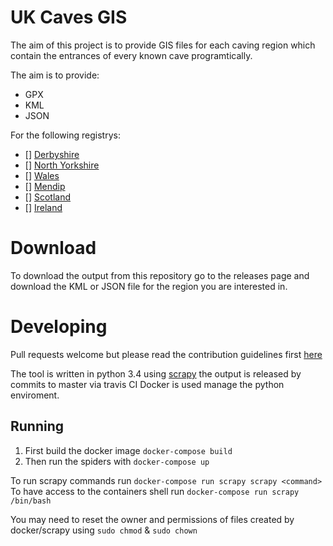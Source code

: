 # UK Caves GIS
The aim of this project is to provide GIS files for each caving region which contain the entrances of every known cave programtically.

The aim is to provide:
* GPX
* KML
* JSON

For the following registrys:
- [] [Derbyshire](https://registry.thedca.org.uk/])
- [] [North Yorkshire](https://cncc.org.uk/caving/caves/index.php?keyword=&sort=last_updated%20DESC)
- [] [Wales](http://www.ogof.org.uk)
- [] [Mendip](http://www.mcra.org.uk/registry/)
- [] [Scotland](http://registry.gsg.org.uk/sr/registrysearch.php)
- [] [Ireland](http://www.ubss.org.uk/search_irishcaves.php)

# Download
To download the output from this repository go to the releases page and download the KML or JSON file for the region you are interested in.

# Developing
Pull requests welcome but please read the contribution guidelines first [here](.github/contributing.md)

The tool is written in python 3.4 using [scrapy](https://scrapy.org/) the output is released by commits to master via travis CI
Docker is used manage the python enviroment.

## Running
1. First build the docker image `docker-compose build`
1. Then run the spiders with `docker-compose up`

To run scrapy commands run `docker-compose run scrapy scrapy <command>`
To have access to the containers shell run `docker-compose run scrapy /bin/bash`

You may need to reset the owner and permissions of files created by docker/scrapy using `sudo chmod` & `sudo chown`

